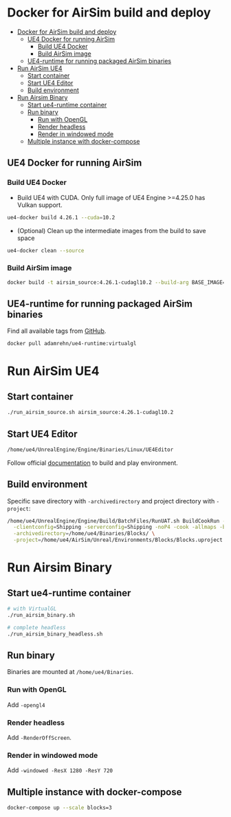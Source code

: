 # Docker for AirSim build and deploy <!-- no toc -->

- [Docker for AirSim build and deploy](#docker-for-airsim-build-and-deploy)
  - [UE4 Docker for running AirSim](#ue4-docker-for-running-airsim)
    - [Build UE4 Docker](#build-ue4-docker)
    - [Build AirSim image](#build-airsim-image)
  - [UE4-runtime for running packaged AirSim binaries](#ue4-runtime-for-running-packaged-airsim-binaries)
- [Run AirSim UE4](#run-airsim-ue4)
  - [Start container](#start-container)
  - [Start UE4 Editor](#start-ue4-editor)
  - [Build environment](#build-environment)
- [Run Airsim Binary](#run-airsim-binary)
  - [Start ue4-runtime container](#start-ue4-runtime-container)
  - [Run binary](#run-binary)
    - [Run with OpenGL](#run-with-opengl)
    - [Render headless](#render-headless)
    - [Render in windowed mode](#render-in-windowed-mode)
  - [Multiple instance with docker-compose](#multiple-instance-with-docker-compose)

## UE4 Docker for running AirSim

### Build UE4 Docker

- Build UE4 with CUDA. Only full image of UE4 Engine >=4.25.0 has Vulkan support.

```bash
ue4-docker build 4.26.1 --cuda=10.2
```

- (Optional) Clean up the intermediate images from the build to save space

```bash
ue4-docker clean --source
```

### Build AirSim image

```bash
docker build -t airsim_source:4.26.1-cudagl10.2 --build-arg BASE_IMAGE=adamrehn/ue4-full:4.26.1-cudagl10.2 .
```

## UE4-runtime for running packaged AirSim binaries

Find all available tags from [GitHub](https://github.com/adamrehn/ue4-runtime).

```bash
docker pull adamrehn/ue4-runtime:virtualgl
```

# Run AirSim UE4

## Start container

```bash
./run_airsim_source.sh airsim_source:4.26.1-cudagl10.2
```

## Start UE4 Editor

```bash
/home/ue4/UnrealEngine/Engine/Binaries/Linux/UE4Editor
```

Follow official [documentation](https://microsoft.github.io/AirSim/build_linux/#how-to-use-airsim) to build and play environment.

## Build environment

Specific save directory with `-archivedirectory` and project directory with `-project`:

```bash
/home/ue4/UnrealEngine/Engine/Build/BatchFiles/RunUAT.sh BuildCookRun -platform=Linux \
  -clientconfig=Shipping -serverconfig=Shipping -noP4 -cook -allmaps -build -stage -prereqs -pak -archive \
  -archivedirectory=/home/ue4/Binaries/Blocks/ \
  -project=/home/ue4/AirSim/Unreal/Environments/Blocks/Blocks.uproject
```

# Run Airsim Binary

## Start ue4-runtime container

```bash
# with VirtualGL
./run_airsim_binary.sh

# complete headless
./run_airsim_binary_headless.sh
```

## Run binary

Binaries are mounted at `/home/ue4/Binaries`.

### Run with OpenGL

Add `-opengl4`

### Render headless

Add `-RenderOffScreen`.

### Render in windowed mode

Add `-windowed -ResX 1280 -ResY 720`

## Multiple instance with docker-compose

```bash
docker-compose up --scale blocks=3
```
